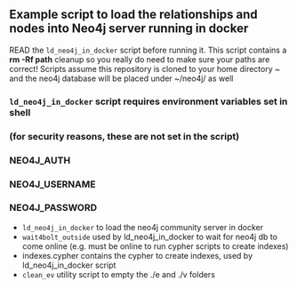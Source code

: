 ## Example script to load the relationships and nodes into Neo4j server running in docker

READ the ```ld_neo4j_in_docker``` script before running it.  This script contains a **rm -Rf path** cleanup so you really do need to make sure your paths are correct! Scripts assume this repository is cloned to your home directory ~ and the neo4j database will be placed under ~/neo4j/ as well

### ```ld_neo4j_in_docker``` script requires environment variables set in shell
### (for security reasons, these are not set in the script) 
###
### NEO4J_AUTH
### NEO4J_USERNAME
### NEO4J_PASSWORD


- ```ld_neo4j_in_docker``` to load the neo4j community server in docker
- ```wait4bolt_outside``` used by ld_neo4j_in_docker to wait for neo4j db to come online (e.g. must be online to run cypher scripts to create indexes)
- indexes.cypher contains the cypher to create indexes, used by ld_neo4j_in_docker script
- ```clean_ev``` utility script to empty the ./e and ./v folders

